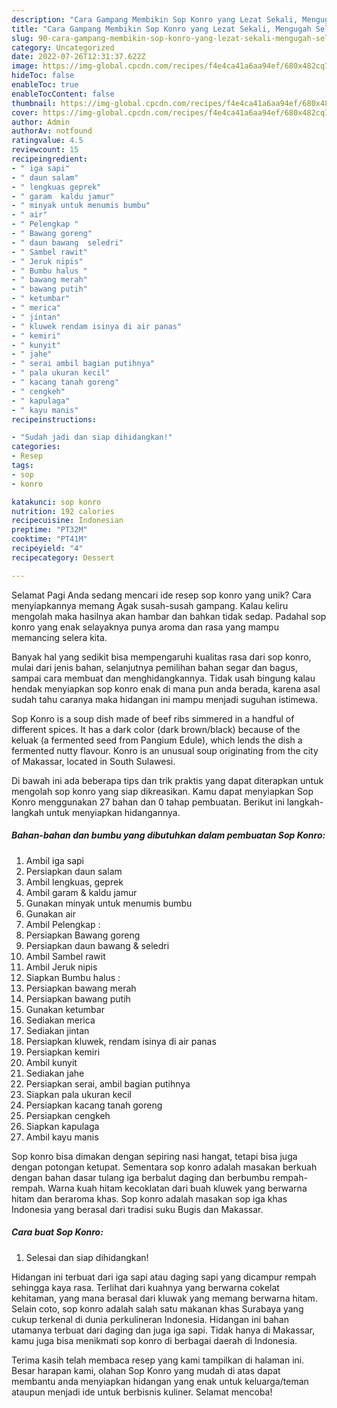```yaml
---
description: "Cara Gampang Membikin Sop Konro yang Lezat Sekali, Mengugah Selera"
title: "Cara Gampang Membikin Sop Konro yang Lezat Sekali, Mengugah Selera"
slug: 90-cara-gampang-membikin-sop-konro-yang-lezat-sekali-mengugah-selera
category: Uncategorized
date: 2022-07-26T12:31:37.622Z
image: https://img-global.cpcdn.com/recipes/f4e4ca41a6aa94ef/680x482cq70/sop-konro-foto-resep-utama.jpg
hideToc: false
enableToc: true
enableTocContent: false
thumbnail: https://img-global.cpcdn.com/recipes/f4e4ca41a6aa94ef/680x482cq70/sop-konro-foto-resep-utama.jpg
cover: https://img-global.cpcdn.com/recipes/f4e4ca41a6aa94ef/680x482cq70/sop-konro-foto-resep-utama.jpg
author: Admin
authorAv: notfound
ratingvalue: 4.5
reviewcount: 15
recipeingredient:
- " iga sapi"
- " daun salam"
- " lengkuas geprek"
- " garam  kaldu jamur"
- " minyak untuk menumis bumbu"
- " air"
- " Pelengkap "
- " Bawang goreng"
- " daun bawang  seledri"
- " Sambel rawit"
- " Jeruk nipis"
- " Bumbu halus "
- " bawang merah"
- " bawang putih"
- " ketumbar"
- " merica"
- " jintan"
- " kluwek rendam isinya di air panas"
- " kemiri"
- " kunyit"
- " jahe"
- " serai ambil bagian putihnya"
- " pala ukuran kecil"
- " kacang tanah goreng"
- " cengkeh"
- " kapulaga"
- " kayu manis"
recipeinstructions:

- "Sudah jadi dan siap dihidangkan!"
categories:
- Resep
tags:
- sop
- konro

katakunci: sop konro 
nutrition: 192 calories
recipecuisine: Indonesian
preptime: "PT32M"
cooktime: "PT41M"
recipeyield: "4"
recipecategory: Dessert

---
```



Selamat Pagi Anda sedang mencari ide resep sop konro yang unik? Cara menyiapkannya memang Agak susah-susah gampang. Kalau keliru mengolah maka hasilnya akan hambar dan bahkan tidak sedap. Padahal sop konro yang enak selayaknya punya aroma dan rasa yang mampu memancing selera kita.


Banyak hal yang sedikit bisa mempengaruhi kualitas rasa dari sop konro, mulai dari jenis bahan, selanjutnya pemilihan bahan segar dan bagus, sampai cara membuat dan menghidangkannya. Tidak usah bingung kalau hendak menyiapkan sop konro enak di mana pun anda berada, karena asal sudah tahu caranya maka hidangan ini mampu menjadi suguhan istimewa.

Sop Konro is a soup dish made of beef ribs simmered in a handful of different spices. It has a dark color (dark brown/black) because of the keluak (a fermented seed from Pangium Edule), which lends the dish a fermented nutty flavour. Konro is an unusual soup originating from the city of Makassar, located in South Sulawesi.


Di bawah ini ada beberapa tips dan trik praktis yang dapat diterapkan untuk mengolah sop konro yang siap dikreasikan. Kamu dapat menyiapkan Sop Konro menggunakan 27 bahan dan 0 tahap pembuatan. Berikut ini langkah-langkah untuk menyiapkan hidangannya.

<!--inarticleads1-->

##### Bahan-bahan dan bumbu yang dibutuhkan dalam pembuatan Sop Konro:

1. Ambil  iga sapi
1. Persiapkan  daun salam
1. Ambil  lengkuas, geprek
1. Ambil  garam &amp; kaldu jamur
1. Gunakan  minyak untuk menumis bumbu
1. Gunakan  air
1. Ambil  Pelengkap :
1. Persiapkan  Bawang goreng
1. Persiapkan  daun bawang &amp; seledri
1. Ambil  Sambel rawit
1. Ambil  Jeruk nipis
1. Siapkan  Bumbu halus :
1. Persiapkan  bawang merah
1. Persiapkan  bawang putih
1. Gunakan  ketumbar
1. Sediakan  merica
1. Sediakan  jintan
1. Persiapkan  kluwek, rendam isinya di air panas
1. Persiapkan  kemiri
1. Ambil  kunyit
1. Sediakan  jahe
1. Persiapkan  serai, ambil bagian putihnya
1. Siapkan  pala ukuran kecil
1. Persiapkan  kacang tanah goreng
1. Persiapkan  cengkeh
1. Siapkan  kapulaga
1. Ambil  kayu manis


Sop konro bisa dimakan dengan sepiring nasi hangat, tetapi bisa juga dengan potongan ketupat. Sementara sop konro adalah masakan berkuah dengan bahan dasar tulang iga berbalut daging dan berbumbu rempah-rempah. Warna kuah hitam kecoklatan dari buah kluwek yang berwarna hitam dan beraroma khas. Sop konro adalah masakan sop iga khas Indonesia yang berasal dari tradisi suku Bugis dan Makassar. 

<!--inarticleads2-->

##### Cara buat Sop Konro:


1. Selesai dan siap dihidangkan!

Hidangan ini terbuat dari iga sapi atau daging sapi yang dicampur rempah sehingga kaya rasa. Terlihat dari kuahnya yang berwarna cokelat kehitaman, yang mana berasal dari kluwak yang memang berwarna hitam. Selain coto, sop konro adalah salah satu makanan khas Surabaya yang cukup terkenal di dunia perkulineran Indonesia. Hidangan ini bahan utamanya terbuat dari daging dan juga iga sapi. Tidak hanya di Makassar, kamu juga bisa menikmati sop konro di berbagai daerah di Indonesia. 

Terima kasih telah membaca resep yang kami tampilkan di halaman ini. Besar harapan kami, olahan Sop Konro yang mudah di atas dapat membantu anda menyiapkan hidangan yang enak untuk keluarga/teman ataupun menjadi ide untuk berbisnis kuliner. Selamat mencoba!

